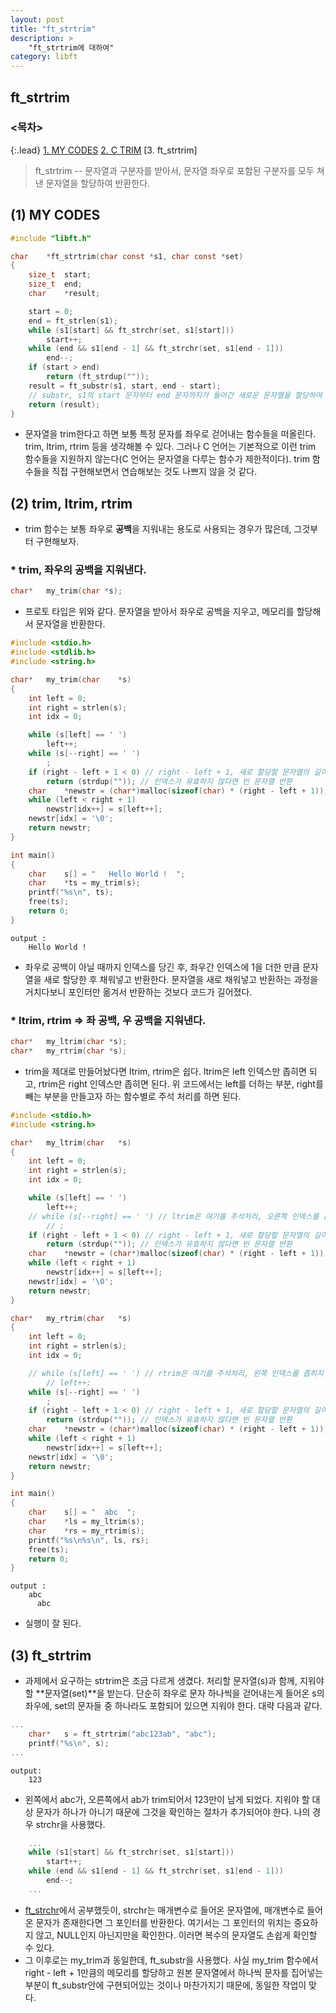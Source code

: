 ```yaml
---
layout: post
title: "ft_strtrim"
description: >
    "ft_strtrim에 대하여"
category: libft
---
```

## ft_strtrim

### <목차>
{:.lead}
[1. MY CODES](#1-my-codes)
[2. C TRIM](#2-trim-ltrim-rtrim)
[3. ft_strtrim]

> ft_strtrim -- 문자열과 구분자를 받아서, 문자열 좌우로 포함된 구분자를 모두 쳐낸 문자열을 할당하여 반환한다.

## (1) MY CODES
~~~c
#include "libft.h"

char	*ft_strtrim(char const *s1, char const *set)
{
	size_t	start;
	size_t	end;
	char	*result;

	start = 0;
	end = ft_strlen(s1);
	while (s1[start] && ft_strchr(set, s1[start]))
		start++;
	while (end && s1[end - 1] && ft_strchr(set, s1[end - 1]))
		end--;
	if (start > end)
		return (ft_strdup(""));
	result = ft_substr(s1, start, end - start); 
	// substr, s1의 start 문자부터 end 문자까지가 들어간 새로운 문자열을 할당하여 반환한다.
	return (result);
}
~~~

- 문자열을 trim한다고 하면 보통 특정 문자를 좌우로 걷어내는 함수들을 떠올린다. trim, ltrim, rtrim 등을 생각해볼 수 있다. 그러나 C 언어는 기본적으로 이런 trim 함수들을 지원하지 않는다(C 언어는 문자열을 다루는 함수가 제한적이다). trim 함수들을 직접 구현해보면서 연습해보는 것도 나쁘지 않을 것 같다. 

## (2) trim, ltrim, rtrim
- trim 함수는 보통 좌우로 **공백**을 지워내는 용도로 사용되는 경우가 많은데, 그것부터 구현해보자.

### * trim, 좌우의 공백을 지워낸다.
~~~c
char*	my_trim(char *s);
~~~
- 프로토 타입은 위와 같다. 문자열을 받아서 좌우로 공백을 지우고, 메모리를 할당해서 문자열을 반환한다. 

~~~c
#include <stdio.h>
#include <stdlib.h>
#include <string.h>

char*	my_trim(char	*s)
{
	int left = 0;
	int	right = strlen(s);
	int idx = 0;

	while (s[left] == ' ')
		left++;
	while (s[--right] == ' ')
		;
	if (right - left + 1 < 0) // right - left + 1, 새로 할당할 문자열의 길이
		return (strdup("")); // 인덱스가 유효하지 않다면 빈 문자열 반환
	char	*newstr = (char*)malloc(sizeof(char) * (right - left + 1));
	while (left < right + 1)
		newstr[idx++] = s[left++];
	newstr[idx] = '\0';
	return newstr;
}

int main() 
{
	char	s[] = "   Hello World !  ";
	char	*ts = my_trim(s);
	printf("%s\n", ts);
	free(ts);
	return 0;
}
~~~
~~~plain
output :
	Hello World !
~~~
- 좌우로 공백이 아닐 때까지 인덱스를 당긴 후, 좌우간 인덱스에 1을 더한 만큼 문자열을 새로 할당한 후 채워넣고 반환한다. 문자열을 새로 채워넣고 반환하는 과정을 거치다보니 포인터만 옮겨서 반환하는 것보다 코드가 길어졌다.

### * ltrim, rtrim => 좌 공백, 우 공백을 지워낸다.
~~~c
char*	my_ltrim(char *s);
char*	my_rtrim(char *s);
~~~
- trim을 제대로 만들어놨다면 ltrim, rtrim은 쉽다. ltrim은 left 인덱스만 좁히면 되고, rtrim은 right 인덱스만 좁히면 된다. 위 코드에서는 left를 더하는 부분, right를 빼는 부분을 만들고자 하는 함수별로 주석 처리를 하면 된다.
~~~c
#include <stdio.h>
#include <string.h>

char*	my_ltrim(char	*s)
{
	int left = 0;
	int	right = strlen(s);
	int idx = 0;

	while (s[left] == ' ') 
		left++;
	// while (s[--right] == ' ') // ltrim은 여기를 주석처리, 오른쪽 인덱스를 좁히지 않음 
		// ;
	if (right - left + 1 < 0) // right - left + 1, 새로 할당할 문자열의 길이
		return (strdup("")); // 인덱스가 유효하지 않다면 빈 문자열 반환
	char	*newstr = (char*)malloc(sizeof(char) * (right - left + 1));
	while (left < right + 1)
		newstr[idx++] = s[left++];
	newstr[idx] = '\0';
	return newstr;
}

char*	my_rtrim(char	*s)
{
	int left = 0;
	int	right = strlen(s);
	int idx = 0;

	// while (s[left] == ' ') // rtrim은 여기를 주석처리, 왼쪽 인덱스를 좁히지 않음 
		// left++;
	while (s[--right] == ' ')
		;
	if (right - left + 1 < 0) // right - left + 1, 새로 할당할 문자열의 길이
		return (strdup("")); // 인덱스가 유효하지 않다면 빈 문자열 반환
	char	*newstr = (char*)malloc(sizeof(char) * (right - left + 1));
	while (left < right + 1)
		newstr[idx++] = s[left++];
	newstr[idx] = '\0';
	return newstr;
}

int main()
{
	char	s[] = "  abc  ";
	char	*ls = my_ltrim(s);
	char	*rs = my_rtrim(s);
	printf("%s\n%s\n", ls, rs);
	free(ts);
	return 0;
}
~~~
~~~plain
output :
	abc
	  abc
~~~
- 실행이 잘 된다.

## (3) ft_strtrim
- 과제에서 요구하는 strtrim은 조금 다르게 생겼다. 처리할 문자열(s)과 함께, 지워야 할 **문자열(set)**을 받는다. 단순히 좌우로 문자 하나씩을 걷어내는게 들어온 s의 좌우에, set의 문자들 중 하나라도 포함되어 있으면 지워야 한다. 대략 다음과 같다.
~~~c
...
	char*	s = ft_strtrim("abc123ab", "abc");
	printf("%s\n", s);
...
~~~
~~~plain
output:
	123
~~~
- 왼쪽에서 abc가, 오른쪽에서 ab가 trim되어서 123만이 남게 되었다. 지워야 할 대상 문자가 하나가 아니기 때문에 그것을 확인하는 절차가 추가되어야 한다. 나의 경우 strchr을 사용했다.
~~~c
	...
	while (s1[start] && ft_strchr(set, s1[start]))
		start++;
	while (end && s1[end - 1] && ft_strchr(set, s1[end - 1]))
		end--;
	...
~~~
- [ft_strchr](https://espebaum.github.io/libft/2023-10-05-ft-strchr/)에서 공부했듯이, strchr는 매개변수로 들어온 문자열에, 매개변수로 들어온 문자가 존재한다면 그 포인터를 반환한다. 여기서는 그 포인터의 위치는 중요하지 않고, NULL인지 아닌지만을 확인한다. 이러면 복수의 문자열도 손쉽게 확인할 수 있다.
- 그 이후로는 my_trim과 동일한데, ft_substr을 사용했다. 사실 my_trim 함수에서 right - left + 1만큼의 메모리를 할당하고 원본 문자열에서 하나씩 문자를 집어넣는 부분이 ft_substr안에 구현되어있는 것이나 마찬가지기 때문에, 동일한 작업이 맞다.